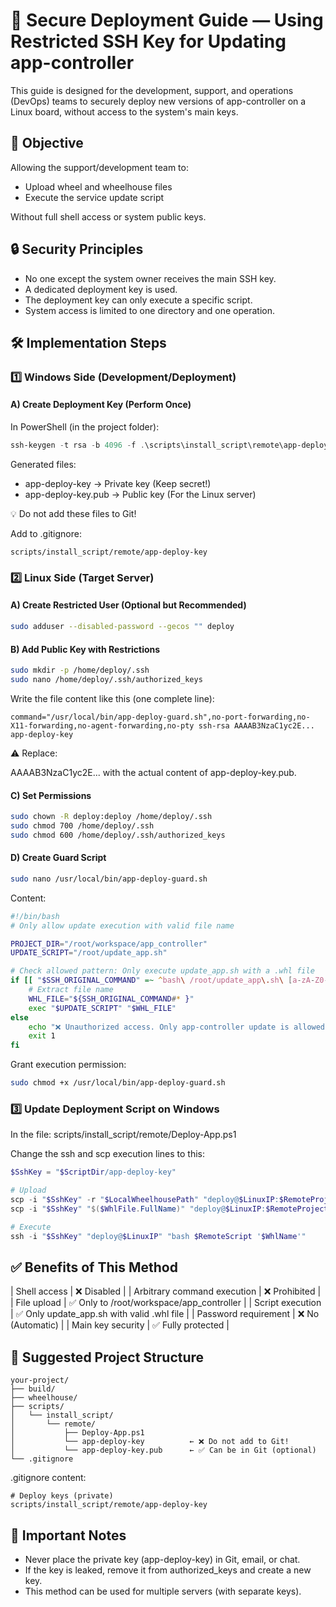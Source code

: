 # 🔐 Secure Deployment Guide — Using Restricted SSH Key for Updating app-controller

This guide is designed for the development, support, and operations (DevOps) teams to securely deploy new versions of app-controller on a Linux board, without access to the system's main keys.

## 🎯 Objective

Allowing the support/development team to:

- Upload wheel and wheelhouse files
- Execute the service update script

Without full shell access or system public keys.

## 🔒 Security Principles

- No one except the system owner receives the main SSH key.
- A dedicated deployment key is used.
- The deployment key can only execute a specific script.
- System access is limited to one directory and one operation.

## 🛠️ Implementation Steps

### 1️⃣ Windows Side (Development/Deployment)

#### A) Create Deployment Key (Perform Once)

In PowerShell (in the project folder):

```powershell
ssh-keygen -t rsa -b 4096 -f .\scripts\install_script\remote\app-deploy-key -C "app-deploy-key"
```

Generated files:

- app-deploy-key → Private key (Keep secret!)
- app-deploy-key.pub → Public key (For the Linux server)

💡 Do not add these files to Git!

Add to .gitignore:

```
scripts/install_script/remote/app-deploy-key
```

### 2️⃣ Linux Side (Target Server)

#### A) Create Restricted User (Optional but Recommended)

```bash
sudo adduser --disabled-password --gecos "" deploy
```

#### B) Add Public Key with Restrictions

```bash
sudo mkdir -p /home/deploy/.ssh
sudo nano /home/deploy/.ssh/authorized_keys
```

Write the file content like this (one complete line):

```
command="/usr/local/bin/app-deploy-guard.sh",no-port-forwarding,no-X11-forwarding,no-agent-forwarding,no-pty ssh-rsa AAAAB3NzaC1yc2E... app-deploy-key
```

⚠️ Replace:

AAAAB3NzaC1yc2E... with the actual content of app-deploy-key.pub.

#### C) Set Permissions

```bash
sudo chown -R deploy:deploy /home/deploy/.ssh
sudo chmod 700 /home/deploy/.ssh
sudo chmod 600 /home/deploy/.ssh/authorized_keys
```

#### D) Create Guard Script

```bash
sudo nano /usr/local/bin/app-deploy-guard.sh
```

Content:

```bash
#!/bin/bash
# Only allow update execution with valid file name

PROJECT_DIR="/root/workspace/app_controller"
UPDATE_SCRIPT="/root/update_app.sh"

# Check allowed pattern: Only execute update_app.sh with a .whl file
if [[ "$SSH_ORIGINAL_COMMAND" =~ ^bash\ /root/update_app\.sh\ [a-zA-Z0-9._-]+\.whl$ ]]; then
    # Extract file name
    WHL_FILE="${SSH_ORIGINAL_COMMAND#* }"
    exec "$UPDATE_SCRIPT" "$WHL_FILE"
else
    echo "❌ Unauthorized access. Only app-controller update is allowed."
    exit 1
fi
```

Grant execution permission:

```bash
sudo chmod +x /usr/local/bin/app-deploy-guard.sh
```

### 3️⃣ Update Deployment Script on Windows

In the file:
scripts/install_script/remote/Deploy-App.ps1

Change the ssh and scp execution lines to this:

```powershell
$SshKey = "$ScriptDir/app-deploy-key"

# Upload
scp -i "$SshKey" -r "$LocalWheelhousePath" "deploy@$LinuxIP:$RemoteProjectDir/"
scp -i "$SshKey" "$($WhlFile.FullName)" "deploy@$LinuxIP:$RemoteProjectDir/"

# Execute
ssh -i "$SshKey" "deploy@$LinuxIP" "bash $RemoteScript '$WhlName'"
```

## ✅ Benefits of This Method

| Shell access | ❌ Disabled |
| Arbitrary command execution | ❌ Prohibited |
| File upload | ✅ Only to /root/workspace/app_controller |
| Script execution | ✅ Only update_app.sh with valid .whl file |
| Password requirement | ❌ No (Automatic) |
| Main key security | ✅ Fully protected |

## 📁 Suggested Project Structure

```
your-project/
├── build/
├── wheelhouse/
├── scripts/
│   └── install_script/
│       └── remote/
│           ├── Deploy-App.ps1
│           └── app-deploy-key          ← ❌ Do not add to Git!
│           └── app-deploy-key.pub      ← ✅ Can be in Git (optional)
└── .gitignore
```

.gitignore content:

```
# Deploy keys (private)
scripts/install_script/remote/app-deploy-key
```

## 📌 Important Notes

- Never place the private key (app-deploy-key) in Git, email, or chat.
- If the key is leaked, remove it from authorized_keys and create a new key.
- This method can be used for multiple servers (with separate keys).

 
